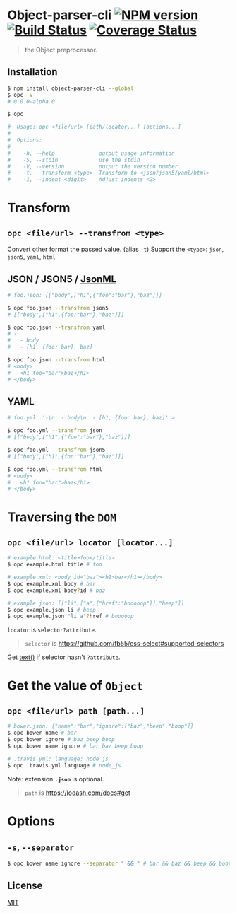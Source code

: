 # Object-parser-cli [![NPM version][npm-image]][npm] [![Build Status][travis-image]][travis] [![Coverage Status][coveralls-image]][coveralls]

> the Object preprocessor.

## Installation
```bash
$ npm install object-parser-cli --global
$ opc -V
# 0.0.0-alpha.0
```
```bash
$ opc

#  Usage: opc <file/url> [path/locator...] [options...]
#
#  Options:
#
#    -h, --help              output usage information
#    -S, --stdin             use the stdin
#    -V, --version           output the version number
#    -t, --transform <type>  Transform to <json/json5/yaml/html>
#    -i, --indent <digit>    Adjust indents <2>
```

# Transform
## `opc <file/url> --transfrom <type>`
Convert other format the passed value. (alias `-t`)
Support the `<type>`: `json`, `json5`, `yaml`, `html`

## JSON / JSON5 / [JsonML](http://www.jsonml.org/)
```bash
# foo.json: [["body",["h1",{"foo":"bar"},"baz"]]]

$ opc foo.json --transfrom json5
# [["body",["h1",{foo:"bar"},"baz"]]]

$ opc foo.json --transfrom yaml
# -
#   - body
#   - [h1, {foo: bar}, baz]

$ opc foo.json --transfrom html
# <body>
#   <h1 foo="bar">baz</h1>
# </body>
```

## YAML
```bash
# foo.yml: '-\n  - body\n  - [h1, {foo: bar}, baz]' > 

$ opc foo.yml --transfrom json
# [["body",["h1",{"foo":"bar"},"baz"]]]

$ opc foo.yml --transfrom json5
# [["body",["h1",{foo:"bar"},"baz"]]]

$ opc foo.yml --transfrom html
# <body>
#   <h1 foo="bar">baz</h1>
# </body>
```

# Traversing the `DOM`
## `opc <file/url> locator [locator...]`

```bash
# example.html: <title>foo</title>
$ opc example.html title # foo

# example.xml: <body id="baz"><h1>bar</h1></body>
$ opc example.xml body # bar
$ opc example.xml body?id # baz

# example.json: [["li",["a",{"href":"booooop"}],"beep"]]
$ opc example.json li # beep
$ opc example.json "li a"?href # booooop
```

`locator` is `selector?attribute`.
> `selector` is https://github.com/fb55/css-select#supported-selectors

Get [text()](https://github.com/cheeriojs/cheerio#-selector-context-root-) if selector hasn't `?attribute`.

# Get the value of `Object`
## `opc <file/url> path [path...]`

```bash
# bower.json: {"name":"bar","ignore":["baz","beep","boop"]}
$ opc bower name # bar
$ opc bower ignore # baz beep boop
$ opc bower name ignore # bar baz beep boop

# .travis.yml: language: node_js
$ opc .travis.yml language # node_js
```

Note: extension __`.json`__ is optional.

> `path` is https://lodash.com/docs#get

# Options
## `-s`, `--separator`
```bash
$ opc bower name ignore --separator " && " # bar && baz && beep && boop
```

License
---
[MIT][License]

[License]: http://59naga.mit-license.org/

[npm-image]:https://img.shields.io/npm/v/object-parser-cli.svg?style=flat-square
[npm]: https://npmjs.org/package/object-parser-cli
[travis-image]: http://img.shields.io/travis/59naga/object-parser-cli.svg?style=flat-square
[travis]: https://travis-ci.org/59naga/object-parser-cli
[coveralls-image]: http://img.shields.io/coveralls/59naga/object-parser-cli.svg?style=flat-square
[coveralls]: https://coveralls.io/r/59naga/object-parser-cli?branch=master

